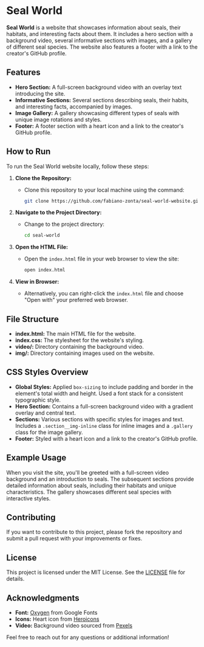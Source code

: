 # Seal World

**Seal World** is a website that showcases information about seals, their habitats, and interesting facts about them. It includes a hero section with a background video, several informative sections with images, and a gallery of different seal species. The website also features a footer with a link to the creator's GitHub profile.

## Features

- **Hero Section:** A full-screen background video with an overlay text introducing the site.
- **Informative Sections:** Several sections describing seals, their habits, and interesting facts, accompanied by images.
- **Image Gallery:** A gallery showcasing different types of seals with unique image rotations and styles.
- **Footer:** A footer section with a heart icon and a link to the creator's GitHub profile.

## How to Run

To run the Seal World website locally, follow these steps:

1. **Clone the Repository:**
   - Clone this repository to your local machine using the command:
     ```bash
     git clone https://github.com/fabiano-zonta/seal-world-website.git
     ```

2. **Navigate to the Project Directory:**
   - Change to the project directory:
     ```bash
     cd seal-world
     ```

3. **Open the HTML File:**
   - Open the `index.html` file in your web browser to view the site:
     ```bash
     open index.html
     ```

4. **View in Browser:**
   - Alternatively, you can right-click the `index.html` file and choose "Open with" your preferred web browser.

## File Structure

- **index.html:** The main HTML file for the website.
- **index.css:** The stylesheet for the website's styling.
- **video/:** Directory containing the background video.
- **img/:** Directory containing images used on the website.

## CSS Styles Overview

- **Global Styles:** Applied `box-sizing` to include padding and border in the element's total width and height. Used a font stack for a consistent typographic style.
- **Hero Section:** Contains a full-screen background video with a gradient overlay and central text.
- **Sections:** Various sections with specific styles for images and text. Includes a `.section__img-inline` class for inline images and a `.gallery` class for the image gallery.
- **Footer:** Styled with a heart icon and a link to the creator's GitHub profile.

## Example Usage

When you visit the site, you'll be greeted with a full-screen video background and an introduction to seals. The subsequent sections provide detailed information about seals, including their habitats and unique characteristics. The gallery showcases different seal species with interactive styles.

## Contributing

If you want to contribute to this project, please fork the repository and submit a pull request with your improvements or fixes.

## License

This project is licensed under the MIT License. See the [LICENSE](LICENSE) file for details.

## Acknowledgments

- **Font:** [Oxygen](https://fonts.google.com/specimen/Oxygen) from Google Fonts
- **Icons:** Heart icon from [Heroicons](https://heroicons.com/)
- **Video:** Background video sourced from [Pexels](https://www.pexels.com/)

Feel free to reach out for any questions or additional information!

